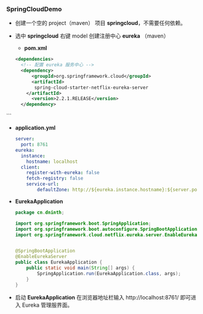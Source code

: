 ### SpringCloudDemo

- 创建一个空的 project（maven） 项目 **springcloud**，不需要任何依赖。

- 选中 **springcloud**  右键 model 创建注册中心 **eureka** （maven）

  -  **pom.xml** 
  
  ```xml
  <dependencies>
  	<!-- 配置 eureka 服务中心 -->
  	<dependency>
  		<groupId>org.springframework.cloud</groupId>
  		<artifactId>
         spring-cloud-starter-netflix-eureka-server
      </artifactId>
  		<version>2.2.1.RELEASE</version>
  	</dependency>
</dependencies>
  ```
  
  - **application.yml** 
  
    ```yaml
    server:
      port: 8761
    eureka:
      instance:
        hostname: localhost
      client:
        register-with-eureka: false
        fetch-registry: false
        service-url:
      		defaultZone: http://${eureka.instance.hostname}:${server.port}/eureka/
    ```
  
  - **EurekaApplication** 
  
    ```java
    package cn.dninth;
    
    import org.springframework.boot.SpringApplication;
    import org.springframework.boot.autoconfigure.SpringBootApplication;
    import org.springframework.cloud.netflix.eureka.server.EnableEurekaServer;
    
    
    @SpringBootApplication
    @EnableEurekaServer
    public class EurekaApplication {
        public static void main(String[] args) {
            SpringApplication.run(EurekaApplication.class, args);
        }
    }
    
    ```
  
- 启动 **EurekaApplication** 在浏览器地址栏输入 http://localhost:8761/ 即可进入 Eureka 管理服界面。

